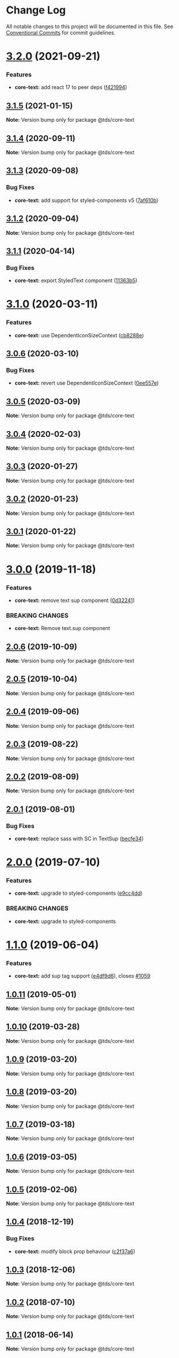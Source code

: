 # Change Log

All notable changes to this project will be documented in this file.
See [Conventional Commits](https://conventionalcommits.org) for commit guidelines.

# [3.2.0](https://github.com/telusdigital/tds/compare/@tds/core-text@3.1.5...@tds/core-text@3.2.0) (2021-09-21)


### Features

* **core-text:** add react 17 to peer deps ([f421994](https://github.com/telusdigital/tds/commit/f4219940e34704cd5e161ebf4aef4f6460c446e7))





## [3.1.5](https://github.com/telusdigital/tds/compare/@tds/core-text@3.1.4...@tds/core-text@3.1.5) (2021-01-15)

**Note:** Version bump only for package @tds/core-text





## [3.1.4](https://github.com/telusdigital/tds/compare/@tds/core-text@3.1.3...@tds/core-text@3.1.4) (2020-09-11)

**Note:** Version bump only for package @tds/core-text





## [3.1.3](https://github.com/telusdigital/tds/compare/@tds/core-text@3.1.2...@tds/core-text@3.1.3) (2020-09-08)


### Bug Fixes

* **core-text:** add support for styled-components v5 ([7af610b](https://github.com/telusdigital/tds/commit/7af610bfd6c849325cf3b8ce9bc68962c163f05a))





## [3.1.2](https://github.com/telusdigital/tds/compare/@tds/core-text@3.1.1...@tds/core-text@3.1.2) (2020-09-04)

**Note:** Version bump only for package @tds/core-text





## [3.1.1](https://github.com/telusdigital/tds/compare/@tds/core-text@3.1.0...@tds/core-text@3.1.1) (2020-04-14)


### Bug Fixes

* **core-text:** export StyledText component ([11363b5](https://github.com/telusdigital/tds/commit/11363b584246994cbfac2ace0345a4ff3c37412a))





# [3.1.0](https://github.com/telusdigital/tds/compare/@tds/core-text@3.0.6...@tds/core-text@3.1.0) (2020-03-11)


### Features

* **core-text:** use DependentIconSizeContext ([cb8288e](https://github.com/telusdigital/tds/commit/cb8288e))





## [3.0.6](https://github.com/telusdigital/tds/compare/@tds/core-text@3.0.5...@tds/core-text@3.0.6) (2020-03-10)


### Bug Fixes

* **core-text:** revert use DependentIconSizeContext ([0ee557e](https://github.com/telusdigital/tds/commit/0ee557e))





## [3.0.5](https://github.com/telusdigital/tds/compare/@tds/core-text@3.0.4...@tds/core-text@3.0.5) (2020-03-09)

**Note:** Version bump only for package @tds/core-text





## [3.0.4](https://github.com/telusdigital/tds/compare/@tds/core-text@3.0.3...@tds/core-text@3.0.4) (2020-02-03)

**Note:** Version bump only for package @tds/core-text





## [3.0.3](https://github.com/telusdigital/tds/compare/@tds/core-text@3.0.2...@tds/core-text@3.0.3) (2020-01-27)

**Note:** Version bump only for package @tds/core-text





## [3.0.2](https://github.com/telusdigital/tds/compare/@tds/core-text@3.0.1...@tds/core-text@3.0.2) (2020-01-23)

**Note:** Version bump only for package @tds/core-text





## [3.0.1](https://github.com/telusdigital/tds/compare/@tds/core-text@3.0.0...@tds/core-text@3.0.1) (2020-01-22)

**Note:** Version bump only for package @tds/core-text





# [3.0.0](https://github.com/telusdigital/tds/compare/@tds/core-text@2.0.6...@tds/core-text@3.0.0) (2019-11-18)


### Features

* **core-text:** remove text sup component ([0d32241](https://github.com/telusdigital/tds/commit/0d32241))


### BREAKING CHANGES

* **core-text:** Remove text.sup component





## [2.0.6](https://github.com/telusdigital/tds/compare/@tds/core-text@2.0.5...@tds/core-text@2.0.6) (2019-10-09)

**Note:** Version bump only for package @tds/core-text





## [2.0.5](https://github.com/telusdigital/tds/compare/@tds/core-text@2.0.4...@tds/core-text@2.0.5) (2019-10-04)

**Note:** Version bump only for package @tds/core-text





## [2.0.4](https://github.com/telusdigital/tds/compare/@tds/core-text@2.0.3...@tds/core-text@2.0.4) (2019-09-06)

**Note:** Version bump only for package @tds/core-text





## [2.0.3](https://github.com/telusdigital/tds/compare/@tds/core-text@2.0.2...@tds/core-text@2.0.3) (2019-08-22)

**Note:** Version bump only for package @tds/core-text





## [2.0.2](https://github.com/telusdigital/tds/compare/@tds/core-text@2.0.1...@tds/core-text@2.0.2) (2019-08-09)

**Note:** Version bump only for package @tds/core-text





## [2.0.1](https://github.com/telusdigital/tds/compare/@tds/core-text@2.0.0...@tds/core-text@2.0.1) (2019-08-01)


### Bug Fixes

* **core-text:** replace sass with SC in TextSup ([becfe34](https://github.com/telusdigital/tds/commit/becfe34))





# [2.0.0](https://github.com/telusdigital/tds/compare/@tds/core-text@1.1.0...@tds/core-text@2.0.0) (2019-07-10)


### Features

* **core-text:** upgrade to styled-components ([e9cc4dd](https://github.com/telusdigital/tds/commit/e9cc4dd))


### BREAKING CHANGES

* **core-text:** upgrade to styled-components





# [1.1.0](https://github.com/telusdigital/tds/compare/@tds/core-text@1.0.11...@tds/core-text@1.1.0) (2019-06-04)

### Features

- **core-text:** add sup tag support ([e4df9d6](https://github.com/telusdigital/tds/commit/e4df9d6)), closes [#1059](https://github.com/telusdigital/tds/issues/1059)

## [1.0.11](https://github.com/telusdigital/tds/compare/@tds/core-text@1.0.10...@tds/core-text@1.0.11) (2019-05-01)

**Note:** Version bump only for package @tds/core-text

## [1.0.10](https://github.com/telusdigital/tds/compare/@tds/core-text@1.0.9...@tds/core-text@1.0.10) (2019-03-28)

**Note:** Version bump only for package @tds/core-text

## [1.0.9](https://github.com/telusdigital/tds/compare/@tds/core-text@1.0.8...@tds/core-text@1.0.9) (2019-03-20)

**Note:** Version bump only for package @tds/core-text

## [1.0.8](https://github.com/telusdigital/tds/compare/@tds/core-text@1.0.7...@tds/core-text@1.0.8) (2019-03-20)

**Note:** Version bump only for package @tds/core-text

## [1.0.7](https://github.com/telusdigital/tds/compare/@tds/core-text@1.0.6...@tds/core-text@1.0.7) (2019-03-18)

**Note:** Version bump only for package @tds/core-text

## [1.0.6](https://github.com/telusdigital/tds/compare/@tds/core-text@1.0.5...@tds/core-text@1.0.6) (2019-03-05)

**Note:** Version bump only for package @tds/core-text

## [1.0.5](https://github.com/telusdigital/tds/compare/@tds/core-text@1.0.4...@tds/core-text@1.0.5) (2019-02-06)

**Note:** Version bump only for package @tds/core-text

<a name="1.0.4"></a>

## [1.0.4](https://github.com/telusdigital/tds/compare/@tds/core-text@1.0.3...@tds/core-text@1.0.4) (2018-12-19)

### Bug Fixes

- **core-text:** modify block prop behaviour ([c2f37a6](https://github.com/telusdigital/tds/commit/c2f37a6))

<a name="1.0.3"></a>

## [1.0.3](https://github.com/telusdigital/tds/compare/@tds/core-text@1.0.2...@tds/core-text@1.0.3) (2018-12-06)

**Note:** Version bump only for package @tds/core-text

<a name="1.0.2"></a>

## [1.0.2](https://github.com/telusdigital/tds/compare/@tds/core-text@1.0.1...@tds/core-text@1.0.2) (2018-07-10)

**Note:** Version bump only for package @tds/core-text

<a name="1.0.1"></a>

## [1.0.1](https://github.com/telusdigital/tds/compare/@tds/core-text@1.0.0...@tds/core-text@1.0.1) (2018-06-14)

**Note:** Version bump only for package @tds/core-text
